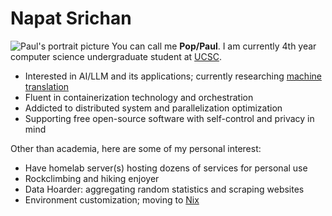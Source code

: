 # Napat Srichan

![Paul's portrait picture](http://napatsc.com/profile.webp)  You can call me
**Pop/Paul**. I am currently 4th year computer science undergraduate student at
[UCSC](https://ucsc.edu).

- Interested in AI/LLM and its applications; currently researching [machine
translation](https://github.com/anonymaew/translation-engine)
- Fluent in containerization technology and orchestration
- Addicted to distributed system and parallelization optimization
- Supporting free open-source software with self-control and privacy in mind

Other than academia, here are some of my personal interest:

- Have homelab server(s) hosting dozens of services for personal use
- Rockclimbing and hiking enjoyer
- Data Hoarder: aggregating random statistics and scraping websites
- Environment customization; moving to
[Nix](https://github.com/anonymaew/config.nix)
